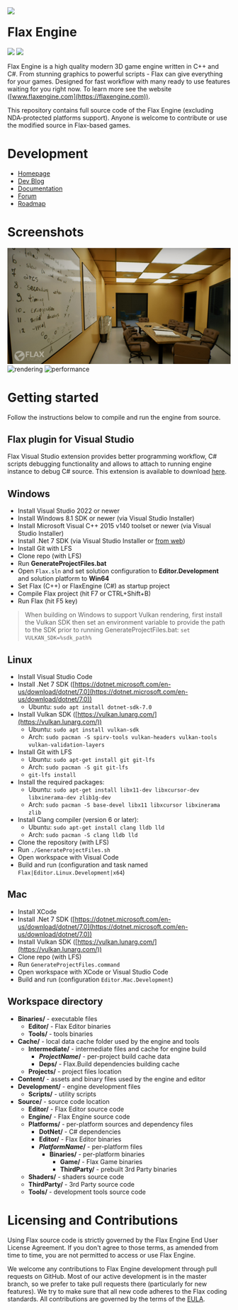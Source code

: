 <img align="left" src="Development/Images/Logo.png" width="100px"/>
<h1>Flax Engine</h1>
<a href="https://marketplace.visualstudio.com/items?itemName=Flax.FlaxVS"><img src="https://img.shields.io/badge/vs-extension-green.svg"/></a>
<a href="https://flaxengine.com/discord"><img src="https://discordapp.com/api/guilds/437989205315158016/widget.png"/></a>

Flax Engine is a high quality modern 3D game engine written in C++ and C#.
From stunning graphics to powerful scripts - Flax can give everything for your games. Designed for fast workflow with many ready to use features waiting for you right now. To learn more see the website ([www.flaxengine.com](https://flaxengine.com)).

This repository contains full source code of the Flax Engine (excluding NDA-protected platforms support). Anyone is welcome to contribute or use the modified source in Flax-based games.

# Development

* [Homepage](https://flaxengine.com)
* [Dev Blog](https://flaxengine.com/blog)
* [Documentation](https://docs.flaxengine.com)
* [Forum](https://forum.flaxengine.com)
* [Roadmap](https://trello.com/b/NQjLXRCP/flax-roadmap)

# Screenshots

![pbr-rendering](Development/Images/flax-pic-2.jpg "PBR Rendering and Global Illumination")
![rendering](Development/Images/flax-pic-1.jpg "Rendering")
![performance](Development/Images/flax-pic-3.jpg "High Performance")

# Getting started

Follow the instructions below to compile and run the engine from source.

## Flax plugin for Visual Studio

Flax Visual Studio extension provides better programming workflow, C# scripts debugging functionality and allows to attach to running engine instance to debug C# source. This extension is available to download [here](https://marketplace.visualstudio.com/items?itemName=Flax.FlaxVS).

## Windows

* Install Visual Studio 2022 or newer
* Install Windows 8.1 SDK or newer (via Visual Studio Installer)
* Install Microsoft Visual C++ 2015 v140 toolset or newer (via Visual Studio Installer)
* Install .Net 7 SDK (via Visual Studio Installer or [from web](https://dotnet.microsoft.com/en-us/download/dotnet/7.0))
* Install Git with LFS
* Clone repo (with LFS)
* Run **GenerateProjectFiles.bat**
* Open `Flax.sln` and set solution configuration to **Editor.Development** and solution platform to **Win64**
* Set Flax (C++) or FlaxEngine (C#) as startup project
* Compile Flax project (hit F7 or CTRL+Shift+B)
* Run Flax (hit F5 key)

> When building on Windows to support Vulkan rendering, first install the Vulkan SDK then set an environment variable to provide the path to the SDK prior to running GenerateProjectFiles.bat: `set VULKAN_SDK=%sdk_path%`

## Linux

* Install Visual Studio Code
* Install .Net 7 SDK ([https://dotnet.microsoft.com/en-us/download/dotnet/7.0](https://dotnet.microsoft.com/en-us/download/dotnet/7.0))
  * Ubuntu: `sudo apt install dotnet-sdk-7.0`
* Install Vulkan SDK ([https://vulkan.lunarg.com/](https://vulkan.lunarg.com/))
  * Ubuntu: `sudo apt install vulkan-sdk`
  * Arch: `sudo pacman -S spirv-tools vulkan-headers vulkan-tools vulkan-validation-layers`
* Install Git with LFS
  * Ubuntu: `sudo apt-get install git git-lfs`
  * Arch: `sudo pacman -S git git-lfs`
  * `git-lfs install`
* Install the required packages:
  * Ubuntu: `sudo apt-get install libx11-dev libxcursor-dev libxinerama-dev zlib1g-dev`
  * Arch: `sudo pacman -S base-devel libx11 libxcursor libxinerama zlib`
* Install Clang compiler (version 6 or later):
  * Ubuntu: `sudo apt-get install clang lldb lld`
  * Arch: `sudo pacman -S clang lldb lld`
* Clone the repository (with LFS)
* Run `./GenerateProjectFiles.sh`
* Open workspace with Visual Code
* Build and run (configuration and task named `Flax|Editor.Linux.Development|x64`)

## Mac

* Install XCode
* Install .Net 7 SDK ([https://dotnet.microsoft.com/en-us/download/dotnet/7.0](https://dotnet.microsoft.com/en-us/download/dotnet/7.0))
* Install Vulkan SDK ([https://vulkan.lunarg.com/](https://vulkan.lunarg.com/))
* Clone repo (with LFS)
* Run `GenerateProjectFiles.command`
* Open workspace with XCode or Visual Studio Code
* Build and run (configuration  `Editor.Mac.Development`)

## Workspace directory

- **Binaries/** - executable files
  - **Editor/** - Flax Editor binaries
  - **Tools/** - tools binaries
- **Cache/** - local data cache folder used by the engine and tools
  - **Intermediate/** - intermediate files and cache for engine build
    - ***ProjectName*/** - per-project build cache data
    - **Deps/** - Flax.Build dependencies building cache
  - **Projects/** - project files location
- **Content/** - assets and binary files used by the engine and editor
- **Development/** - engine development files
  - **Scripts/** - utility scripts
- **Source/** - source code location
  - **Editor/** - Flax Editor source code
  - **Engine/** - Flax Engine source code
  - **Platforms/** - per-platform sources and dependency files
    - **DotNet/** - C# dependencies
    - **Editor/** - Flax Editor binaries
    - ***PlatformName*/** - per-platform files
      - **Binaries/** - per-platform binaries
        - **Game/** - Flax Game binaries
        - **ThirdParty/** - prebuilt 3rd Party binaries
  - **Shaders/** - shaders source code
  - **ThirdParty/** - 3rd Party source code
  - **Tools/** - development tools source code

# Licensing and Contributions

Using Flax source code is strictly governed by the Flax Engine End User License Agreement. If you don't agree to those terms, as amended from time to time, you are not permitted to access or use Flax Engine.

We welcome any contributions to Flax Engine development through pull requests on GitHub. Most of our active development is in the master branch, so we prefer to take pull requests there (particularly for new features). We try to make sure that all new code adheres to the Flax coding standards. All contributions are governed by the terms of the [EULA](https://flaxengine.com/licensing/).
